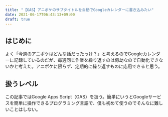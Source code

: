 ```yaml
---
title: "【GAS】アニポケのサブタイトルを自動でGoogleカレンダーに書き込みたい"
date: 2021-06-17T06:43:13+09:00
draft: true
---
```


## はじめに
よく「今週のアニポケはどんな話だったっけ？」と考えるのでGoogleカレンダーに記録しているのだが、毎週同じ作業を繰り返すのは億劫なので自動化できないかと考えた。アニポケに限らず、定期的に繰り返すものに応用できると思う。

## 扱うレベル
この記事ではGoogle Apps Script（GAS）を扱う。簡単にいうとGoogleサービスを簡単に操作できるプログラミング言語で、僕も初めて使うのでそんなに難しいことはしない。
